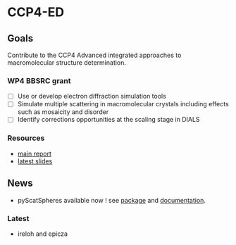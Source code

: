# CCP4-ED

## Goals
Contribute to the CCP4 Advanced integrated approaches to macromolecular structure determination.

### WP4 BBSRC grant
- [ ] Use or develop electron diffraction simulation tools
- [ ] Simulate multiple scattering in macromolecular crystals including effects such as mosaicity and disorder
- [ ] Identify corrections opportunities at the scaling stage in DIALS

### Resources
- [main report](/documents/report/report.pdf)
- [latest slides](/documents/2021-01-13.pdf)

<!-- - [jupyter notebook examples](http://127.0.0.1:8888/?token=c040d8214898e2df5c3dea81253397716cf3fe744e544540) -->
<!-- A few available examples to run :
- nearBragg :
- multislice : -->

## News
- pyScatSpheres available now ! see [package](https://pypi.org/project/pyScatSpheres/) and [documentation](https://pyscatspheres.readthedocs.io/en/latest/).

### Latest
- ireloh and epicza
